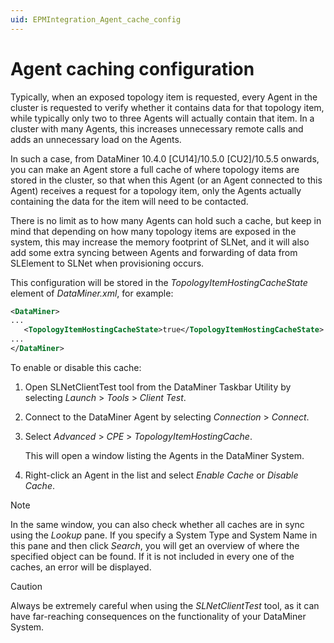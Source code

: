 ```yaml
---
uid: EPMIntegration_Agent_cache_config
---
```


# Agent caching configuration

Typically, when an exposed topology item is requested, every Agent in the cluster is requested to verify whether it contains data for that topology item, while typically only two to three Agents will actually contain that item. In a cluster with many Agents, this increases unnecessary remote calls and adds an unnecessary load on the Agents.

In such a case, from DataMiner 10.4.0 [CU14]/10.5.0 [CU2]/10.5.5 onwards<!-- RN 42221+26232 -->, you can make an Agent store a full cache of where topology items are stored in the cluster, so that when this Agent (or an Agent connected to this Agent) receives a request for a topology item, only the Agents actually containing the data for the item will need to be contacted.

There is no limit as to how many Agents can hold such a cache, but keep in mind that depending on how many topology items are exposed in the system, this may increase the memory footprint of SLNet, and it will also add some extra syncing between Agents and forwarding of data from SLElement to SLNet when provisioning occurs.

This configuration will be stored in the *TopologyItemHostingCacheState* element of *DataMiner.xml*, for example:

```xml
<DataMiner>
...
   <TopologyItemHostingCacheState>true</TopologyItemHostingCacheState>
...
</DataMiner>
```

To enable or disable this cache:

1. Open SLNetClientTest tool from the DataMiner Taskbar Utility by selecting *Launch* > *Tools* > *Client Test*.

1. Connect to the DataMiner Agent by selecting *Connection* > *Connect*.

1. Select *Advanced* > *CPE* > *TopologyItemHostingCache*.

   This will open a window listing the Agents in the DataMiner System.

1. Right-click an Agent in the list and select *Enable Cache* or *Disable Cache*.

> [!NOTE]
> In the same window, you can also check whether all caches are in sync using the *Lookup* pane. If you specify a System Type and System Name in this pane and then click *Search*, you will get an overview of where the specified object can be found. If it is not included in every one of the caches, an error will be displayed.

> [!CAUTION]
> Always be extremely careful when using the *SLNetClientTest* tool, as it can have far-reaching consequences on the functionality of your DataMiner System.
